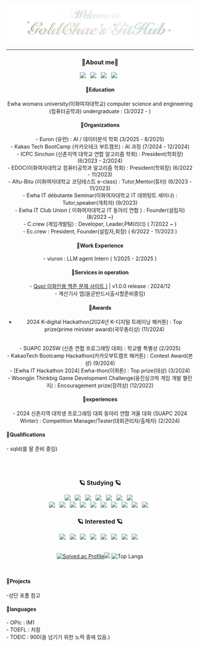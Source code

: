 <div align="center">
  <img src="./main2.gif" />
</div>

---

<h3 align="center">🌷About me🌷</h3>
<div align="center">
  <!--블로그-->
  <a href="https://junggoldchae-coding.tistory.com">
    <img src="https://img.shields.io/badge/tistory-000000?style=for-the-badge&logo=velog&logoColor=white" /></a>
  &nbsp
  <a href="https://skitter-variraptor-bf5.notion.site/dc04b834fc7f4aa1ad0ddaf4e67ba0be?pvs=4">
    <img src="https://img.shields.io/badge/Bucket List-000000?style=for-the-badge&logo=notion&logoColor=white" /></a>
  &nbsp
  <a href="https://www.canva.com/design/DAGSayjvMNc/CynhtKzdjj13opYVT_Lj5Q/view?utm_content=DAGSayjvMNc&utm_campaign=designshare&utm_medium=link2&utm_source=uniquelinks&utlId=hee7f989386">
    <img src="https://img.shields.io/badge/portfolio-808080?style=for-the-badge&logo=velog&logoColor=white" /></a>
  &nbsp
  <a href="http://goldchae-portfolio.info">
    <img src="https://img.shields.io/badge/portfolioWeb-808080?style=for-the-badge&logo=velog&logoColor=white" /></a>
  &nbsp
  
  <h4>📍Education </h4>
  Ewha womans university(이화여자대학교) computer science and engineering (컴퓨터공학과) undergraduate : (3/2022 - )
  
  <h4>📍Organizations </h4>
  - Euron (유런) : AI / 데이터분석 학회 (3/2025 - 8/2025) 
  <br>
  - Kakao Tech BootCamp (카카오테크 부트캠프) : AI 과정 (7/2024 - 12/2024) 
  <br>
  - ICPC Sinchon (신촌지역 대학교 연합 알고리즘 학회) : President(학회장) (6/2023 - 2/2024) 
  <br>
  - EDOC(이화여자대학교 컴퓨터공학과 알고리즘 학회) : President(학회장) (6/2022 - 11/2023) 
  <br>
  - Altu-Bitu (이화여자대학교 코딩테스트 e-class) : Tutor,Mentor(튜터) (6/2023 - 11/2023)
   <br>
  - Ewha IT débutante Seminar(이화여자대학교 IT 데뷔탕트 세미나) : Tutor,speaker(개최자) (9/2023)
  <br>
  - Ewha IT Club Union ( 이화여자대학교 IT 동아리 연합 ) : Founder(설립자) (8/2023 ~)
  <br>
  - C.crew (게임개발팀) : Developer, Leader,PM(리더) ( 7/2022 ~ )
  <br>
  - Ec.crew : President, Founder(설립자,회장) ( 6/2022 - 11/2023 )
  
<h4>📍Work Experience </h4>
- viuron : LLM agent Intern ( 1/2025 - 2/2025 )

<h4>📍Services in operation </h4>
- <a href="http://ewhaqup.com">Qup( 이화인용 백준 문제 사이트 )</a> | v1.0.0 release : 2024/12 
<br>
- 계산기사 앱(을곧반드시출시할준비중임)

<br>
  <h4>📍Awards</h4>
  
   - 2024 K-digital Hackathon(2024년 K-디지털 트레이닝 해커톤) : Top prize(prime minister award)(국무총리상) (11/2024) 
  <br>
   - SUAPC 2025W (신촌 연합 프로그래밍 대회) : 학교별 특별상 (2/2025) 
  <br>
   - KakaoTech Bootcamp Hackathon(카카오부트캠프 해커톤) : Contest Award(본상) (9/2024) 
  <br>
  - [Ewha IT Hackathon 2024] Ewha-thon(이화톤) : Top prize(대상) (3/2024) 
   <br>
  - Woongjin Thinkbig Game Development Challenge(웅진싱크빅 게임 개발 챌린지) : Encouragement prize(장려상) (12/2022) 
  <div>
    
  <h4>📍experiences</h4>
  - 2024 신촌지역 대학생 프로그래밍 대회 동아리 연합 겨울 대회 (SUAPC 2024 Winter) : Competition Manager/Tester(대회관리자/출제자)
(2/2024)
   <br>
  </div>
</div>

<h4>📍Qualifications </h4>
- sqld(를 딸 준비 중임)

<br><br>
<!--내용 부분-->
<h3 align="center">🪐 Studying 🪐</h3>
<div align="center">
  <!--python/html/css/js/java/C# / c++-->

<img src="https://img.shields.io/badge/python-3670A0?style=for-the-badge&logo=python&logoColor=ffdd54" /> 
&nbsp
  <img src="https://img.shields.io/badge/html5-E34F26.svg?style=for-the-badge&logo=html5&logoColor=white" />
  &nbsp
  <img src="https://img.shields.io/badge/css3-1572B6.svg?style=for-the-badge&logo=css3&logoColor=white" />
  &nbsp
   <img src="https://img.shields.io/badge/javascript-F7DF1E.svg?style=for-the-badge&logo=javascript&logoColor=20232a" />
   &nbsp
  
  <img src="https://img.shields.io/badge/java-150458.svg?style=for-the-badge" />
  &nbsp
  <img src="https://img.shields.io/badge/c%23-4d77cf.svg?style=for-the-badge&logo=csharp&logoColor=white" />
  &nbsp
  <img src="https://img.shields.io/badge/c++-00599C.svg?style=for-the-badge&logo=cplusplus&logoColor=white" />
  &nbsp

  <!-- 유니티 / git/ github / vscode /intellij / 노션 / 피그마 / 프로크리에이트 / 블렌더 / clipstudio -->

  <br>
<img src="https://img.shields.io/badge/unity-000000.svg?style=for-the-badge&logo=unity&logoColor=white" />
&nbsp
  <img src="https://img.shields.io/badge/git-F05033.svg?style=for-the-badge&logo=git&logoColor=white" />
  &nbsp
  <img src="https://img.shields.io/badge/github-181717.svg?style=for-the-badge&logo=github&logoColor=white" />
  &nbsp
    <img src="https://img.shields.io/badge/VSCode-2C2C32.svg?style=for-the-badge&logo=visual-studio-code&logoColor=22ABF3" />
    &nbsp
  <img src="https://img.shields.io/badge/intellij-000000.svg?style=for-the-badge&logo=intellijidea&logoColor=white" />
  &nbsp

  <img src="https://img.shields.io/badge/Notion-F3F3F3.svg?style=for-the-badge&logo=notion&logoColor=black" />
  &nbsp
  <img src="https://img.shields.io/badge/figma-F24E1E.svg?style=for-the-badge&logo=figma&logoColor=white" />
  &nbsp
  <img src="https://img.shields.io/badge/Blender-E87D0D.svg?style=for-the-badge&logo=blender&logoColor=white" />
  &nbsp
  <img src="https://img.shields.io/badge/procreate-000000.svg?style=for-the-badge" />
  &nbsp
    <img src="https://img.shields.io/badge/jupyter-2C2C32.svg?style=for-the-badge&logo=jupyter&logoColor=F37726" />
    &nbsp

</div>

<h3 align="center">🪐 Interested 🪐</h3>
<div align="center">
  <!--리액트/타입스크립트/latex(overleaf)/랭체인/cuda/-->
  <img src="https://img.shields.io/badge/react-20232a.svg?style=for-the-badge&logo=react&logoColor=61DAFB" />
  &nbsp
  <img src="https://img.shields.io/badge/typescript-007ACC.svg?style=for-the-badge&logo=typescript&logoColor=white" />
  &nbsp
  <img src="https://img.shields.io/badge/latex-008080.svg?style=for-the-badge&logo=latex&logoColor=61DAFB" />
  &nbsp
  <img src="https://img.shields.io/badge/overleaf-47A141.svg?style=for-the-badge&logo=overleaf&logoColor=61DAFB" />
  &nbsp
  <img src="https://img.shields.io/badge/LLM-000000.svg?style=for-the-badge" />
  &nbsp
  <img src="https://img.shields.io/badge/Langchain-412991.svg?style=for-the-badge&logo=openai&logoColor=white" />
  &nbsp
  <img src="https://img.shields.io/badge/cuda-3ECC5F.svg?style=for-the-badge" />
  &nbsp
    <img src="https://img.shields.io/badge/mysql-4479A1.svg?style=for-the-badge&logo=mysql&logoColor=white" />
&nbsp
</div>

<br>

<div align="center">
  
[![Solved.ac Profile](http://mazassumnida.wtf/api/v2/generate_badge?boj=celina324)](https://solved.ac/celina324/)<img src="http://mazandi.herokuapp.com/api?handle=celina324&theme=dark"/>
![Top Langs](https://github-readme-stats.vercel.app/api/top-langs/?username=Goldchae&&hide_progress=true)

<!--![ GitHub stats](https://github-readme-stats.vercel.app/api?username=Goldchae&show_icons=true&theme=radical)-->
</div>

<br>

<h4>📍Projects </h4>
-상단 포폴 참고

<br>

<h4>📍languages </h4>
  - OPIc : IM1
   <br>
  - TOEFL : 처참
  <br>
  - TOEIC : 900(을 넘기기 위한 노력 중에 있음.)
